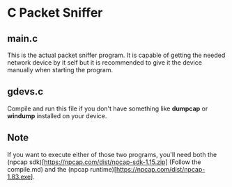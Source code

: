 # C Packet Sniffer
## main.c
This is the actual packet sniffer program. 
It is capable of getting the needed network device by it self but it is recommended to give it the device manually when starting the program.

## gdevs.c
Compile and run this file if you don't have something like **dumpcap** or **windump** installed on your device.

## Note
If you want to execute either of those two programs, you'll need both the (npcap sdk)[https://npcap.com/dist/npcap-sdk-1.15.zip] (Follow the compile.md) and the (npcap runtime)[https://npcap.com/dist/npcap-1.83.exe].
